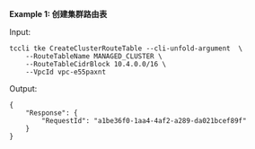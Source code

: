 **Example 1: 创建集群路由表**



Input: 

```
tccli tke CreateClusterRouteTable --cli-unfold-argument  \
    --RouteTableName MANAGED_CLUSTER \
    --RouteTableCidrBlock 10.4.0.0/16 \
    --VpcId vpc-e55paxnt
```

Output: 
```
{
    "Response": {
        "RequestId": "a1be36f0-1aa4-4af2-a289-da021bcef89f"
    }
}
```

